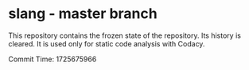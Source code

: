 # slang - master branch

This repository contains the frozen state of the repository.
Its history is cleared. It is used only for static code
analysis with Codacy.

Commit Time: 1725675966